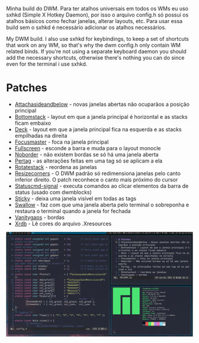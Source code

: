 Minha build do DWM. Para ter atalhos universais em todos os WMs eu uso sxhkd (Simple X Hotkey Daemon), por isso o arquivo config.h só possui os atalhos básicos como fechar janelas, alterar layouts, etc. Para usar essa build sem o sxhkd é necessário adicionar os atalhos necessários.

My DWM build. I also use sxhkd for keybindings, to keep a set of shortcuts that work on any WM, so that's why the dwm config.h only contain WM related binds. If you're not using a separate keyboard daemon you should add the necessary shortcuts, otherwise there's nothing you can do since even for the terminal i use sxhkd.

# Patches
- [Attachasideandbelow](https://dwm.suckless.org/patches/attachasideandbelow/) - novas janelas abertas não ocuparãos a posição principal
- [Bottomstack](https://dwm.suckless.org/patches/bottomstack/) - layout em que a janela principal é horizontal e as stacks ficam embaixo
- [Deck](https://dwm.suckless.org/patches/deck/) - layout em que a janela principal fica na esquerda e as stacks empilhadas na direita
- [Focusmaster](https://dwm.suckless.org/patches/focusmaster/) - foca na janela principal
- [Fullscreen](https://dwm.suckless.org/patches/fullscreen/) - esconde a barra e muda para o layout monocle
- [Noborder](https://dwm.suckless.org/patches/noborder/) - não existem bordas se só há uma janela aberta
- [Pertag](https://dwm.suckless.org/patches/pertag/) - as alterações feitas em uma tag só se aplicam a ela
- [Rotatestack](https://dwm.suckless.org/patches/rotatestack/) - reordena as janelas
- [Resizecorners](https://dwm.suckless.org/patches/resizecorners/) - O DWM padrão só redimensiona janelas pelo canto inferior direito. O patch reconhece o canto mais próximo do cursor
- [Statuscmd-signal](https://dwm.suckless.org/patches/statuscmd/) - executa comandos ao clicar elementos da barra de status (usado com dwmblocks)
- [Sticky](https://dwm.suckless.org/patches/sticky/) - deixa uma janela visível em todas as tags
- [Swallow](https://dwm.suckless.org/patches/swallow/) - faz com que uma janela aberta pelo terminal o sobreponha e restaura o terminal quando a janela for fechada
- [Vanitygaps](https://dwm.suckless.org/patches/vanitygaps/) - bordas
- [Xrdb](https://dwm.suckless.org/patches/xrdb/) - Lê cores do arquivo .Xresources

![DWM](dwm.png)
